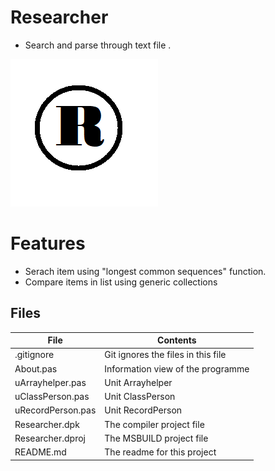 # Researcher
- Search and parse through text file .    

![](Researcher.png) 


# Features  

- Serach item using "longest common sequences" function.
- Compare items in list using generic collections


## Files

| File | Contents | 
| --- | --- |
| .gitignore | Git ignores the files in this file |
| About.pas | Information view of the programme |
| uArrayhelper.pas | Unit Arrayhelper |
| uClassPerson.pas | Unit ClassPerson |
| uRecordPerson.pas | Unit RecordPerson |
| Researcher.dpk | The compiler project file |
| Researcher.dproj | The MSBUILD project file |
| README.md | The readme for this project |
